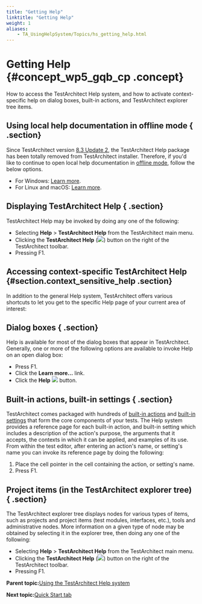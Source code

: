```yaml
--- 
title: "Getting Help"
linktitle: "Getting Help"
weight: 1
aliases: 
    - TA_UsingHelpSystem/Topics/hs_getting_help.html
---
```

# Getting Help {#concept_wp5_gqb_cp .concept}

How to access the TestArchitect Help system, and how to activate context-specific help on dialog boxes, built-in actions, and TestArchitect explorer tree items.

## Using local help documentation in offline mode { .section}

Since TestArchitect version [8.3 Update 2](../../TA_ReleaseNotes/DITA_source/Whats_New_8.3_update_2.html), the TestArchitect Help package has been totally removed from TestArchitect installer. Therefore, if you'd like to continue to open local help documentation in [offline mode](../../TA_Help/Topics/Additional_features_preferences.md#li.Use_online_help), follow the below options.

-   For Windows: [Learn more](hs_local_help_Windows.html).
-   For Linux and macOS: [Learn more](hs_local_help_linux_macOS.html).

## Displaying TestArchitect Help { .section}

TestArchitect Help may be invoked by doing any one of the following:

-   Selecting **Help** \> **TestArchitect Help** from the TestArchitect main menu.
-   Clicking the **TestArchitect Help** \(![](../Images/btn_help.png)\) button on the right of the TestArchitect toolbar.
-   Pressing F1.

## Accessing context-specific TestArchitect Help {#section.context_sensitive_help .section}

In addition to the general Help system, TestArchitect offers various shortcuts to let you get to the specific Help page of your current area of interest:

## Dialog boxes { .section}

Help is available for most of the dialog boxes that appear in TestArchitect. Generally, one or more of the following options are available to invoke Help on an open dialog box:

-   Press F1.
-   Click the **Learn more...** link.
-   Click the **Help** ![](../Images/btn_help_dlg.png) button.

## Built-in actions, built-in settings { .section}

TestArchitect comes packaged with hundreds of [built-in actions](../../TA_Automation/Topics/bia_Built_in_actions.html) and [built-in settings](../../TA_Automation/Topics/bis_Built_in_settings.html) that form the core components of your tests. The Help system provides a reference page for each built-in action, and built-in setting which includes a description of the action's purpose, the arguments that it accepts, the contexts in which it can be applied, and examples of its use. From within the test editor, after entering an action's name, or setting's name you can invoke its reference page by doing the following:

1.  Place the cell pointer in the cell containing the action, or setting's name.
2.  Press F1.

## Project items \(in the TestArchitect explorer tree\) { .section}

The TestArchitect explorer tree displays nodes for various types of items, such as projects and project items \(test modules, interfaces, etc.\), tools and administrative nodes. More information on a given type of node may be obtained by selecting it in the explorer tree, then doing any one of the following:

-   Selecting **Help** \> **TestArchitect Help** from the TestArchitect main menu.
-   Clicking the **TestArchitect Help** \(![](../Images/btn_help.png)\) button on the right of the TestArchitect toolbar.
-   Pressing F1.

**Parent topic:**[Using the TestArchitect Help system](../../TA_UsingHelpSystem/Topics/hs_using_help_system.html)

**Next topic:**[Quick Start tab](../../TA_Help/Topics/Quick_start.html)

